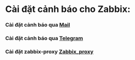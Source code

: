 # Cài đặt cảnh báo cho Zabbix:
### Cài đặt cảnh báo qua [Mail](Data/Email.md)
### Cài đặt cảnh báo qua [Telegram](Data/Telegram.md)
### Cài đặt zabbix-proxy [Zabbix_proxy](Data/Zbx_proxy.md)

